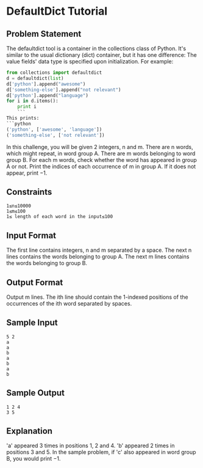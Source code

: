 # DefaultDict Tutorial

## Problem Statement

The defaultdict tool is a container in the collections class of Python. It's similar to the usual dictionary (dict) container, but it has one difference: The value fields' data type is specified upon initialization.
For example:
```python
from collections import defaultdict
d = defaultdict(list)
d['python'].append("awesome")
d['something-else'].append("not relevant")
d['python'].append("language")
for i in d.items():
    print i
    ```
This prints:
```python
('python', ['awesome', 'language'])
('something-else', ['not relevant'])
```
In this challenge, you will be given 2 integers, n and m. There are n words, which might repeat, in word group A. There are m words belonging to word group B. For each m words, check whether the word has appeared in group A or not. Print the indices of each occurrence of m in group A. If it does not appear, print −1.

## Constraints
```
1≤n≤10000
1≤m≤100
1≤ length of each word in the input≤100
```
## Input Format

The first line contains integers, n and m separated by a space.
The next n lines contains the words belonging to group A.
The next m lines contains the words belonging to group B.

## Output Format

Output m lines.
The ith line should contain the 1-indexed positions of the occurrences of the ith word separated by spaces.

## Sample Input
```
5 2
a
a
b
a
b
a
b
```
## Sample Output
```
1 2 4
3 5
```
## Explanation

'a' appeared 3 times in positions 1, 2 and 4.
'b' appeared 2 times in positions 3 and 5.
In the sample problem, if 'c' also appeared in word group B, you would print −1.
